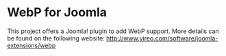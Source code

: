 WebP for Joomla
===============
This project offers a Joomla! plugin to add WebP support. More details can be found on the following website:
http://www.yireo.com/software/joomla-extensions/webp

